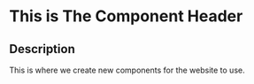 # This is The Component Header

## Description

This is where we create new components for the website to use.

